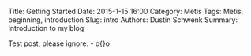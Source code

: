 Title: Getting Started
Date: 2015-1-15 16:00
Category: Metis	
Tags: Metis, beginning, introduction
Slug: intro
Authors: Dustin Schwenk
Summary: Introduction to my blog 

Test post, please ignore. - o{}o


